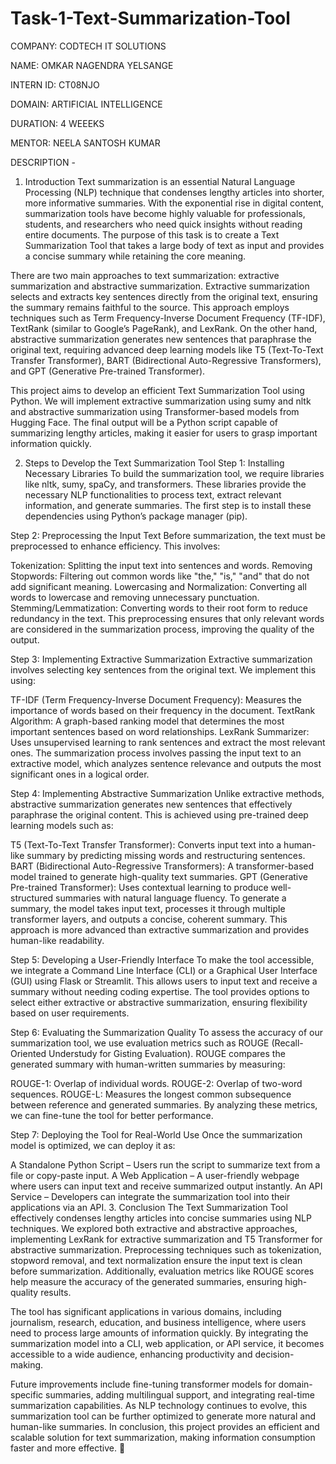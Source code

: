 # Task-1-Text-Summarization-Tool

COMPANY: CODTECH IT SOLUTIONS 

NAME: OMKAR NAGENDRA YELSANGE

INTERN ID: CT08NJO

DOMAIN: ARTIFICIAL INTELLIGENCE 

DURATION: 4 WEEEKS 

MENTOR: NEELA SANTOSH KUMAR 

DESCRIPTION - 

1. Introduction
Text summarization is an essential Natural Language Processing (NLP) technique that condenses lengthy articles into shorter, more informative summaries. With the exponential rise in digital content, summarization tools have become highly valuable for professionals, students, and researchers who need quick insights without reading entire documents. The purpose of this task is to create a Text Summarization Tool that takes a large body of text as input and provides a concise summary while retaining the core meaning.

There are two main approaches to text summarization: extractive summarization and abstractive summarization. Extractive summarization selects and extracts key sentences directly from the original text, ensuring the summary remains faithful to the source. This approach employs techniques such as Term Frequency-Inverse Document Frequency (TF-IDF), TextRank (similar to Google’s PageRank), and LexRank. On the other hand, abstractive summarization generates new sentences that paraphrase the original text, requiring advanced deep learning models like T5 (Text-To-Text Transfer Transformer), BART (Bidirectional Auto-Regressive Transformers), and GPT (Generative Pre-trained Transformer).

This project aims to develop an efficient Text Summarization Tool using Python. We will implement extractive summarization using sumy and nltk and abstractive summarization using Transformer-based models from Hugging Face. The final output will be a Python script capable of summarizing lengthy articles, making it easier for users to grasp important information quickly.

2. Steps to Develop the Text Summarization Tool
Step 1: Installing Necessary Libraries
To build the summarization tool, we require libraries like nltk, sumy, spaCy, and transformers. These libraries provide the necessary NLP functionalities to process text, extract relevant information, and generate summaries. The first step is to install these dependencies using Python’s package manager (pip).

Step 2: Preprocessing the Input Text
Before summarization, the text must be preprocessed to enhance efficiency. This involves:

Tokenization: Splitting the input text into sentences and words.
Removing Stopwords: Filtering out common words like "the," "is," "and" that do not add significant meaning.
Lowercasing and Normalization: Converting all words to lowercase and removing unnecessary punctuation.
Stemming/Lemmatization: Converting words to their root form to reduce redundancy in the text.
This preprocessing ensures that only relevant words are considered in the summarization process, improving the quality of the output.

Step 3: Implementing Extractive Summarization
Extractive summarization involves selecting key sentences from the original text. We implement this using:

TF-IDF (Term Frequency-Inverse Document Frequency): Measures the importance of words based on their frequency in the document.
TextRank Algorithm: A graph-based ranking model that determines the most important sentences based on word relationships.
LexRank Summarizer: Uses unsupervised learning to rank sentences and extract the most relevant ones.
The summarization process involves passing the input text to an extractive model, which analyzes sentence relevance and outputs the most significant ones in a logical order.

Step 4: Implementing Abstractive Summarization
Unlike extractive methods, abstractive summarization generates new sentences that effectively paraphrase the original content. This is achieved using pre-trained deep learning models such as:

T5 (Text-To-Text Transfer Transformer): Converts input text into a human-like summary by predicting missing words and restructuring sentences.
BART (Bidirectional Auto-Regressive Transformers): A transformer-based model trained to generate high-quality text summaries.
GPT (Generative Pre-trained Transformer): Uses contextual learning to produce well-structured summaries with natural language fluency.
To generate a summary, the model takes input text, processes it through multiple transformer layers, and outputs a concise, coherent summary. This approach is more advanced than extractive summarization and provides human-like readability.

Step 5: Developing a User-Friendly Interface
To make the tool accessible, we integrate a Command Line Interface (CLI) or a Graphical User Interface (GUI) using Flask or Streamlit. This allows users to input text and receive a summary without needing coding expertise. The tool provides options to select either extractive or abstractive summarization, ensuring flexibility based on user requirements.

Step 6: Evaluating the Summarization Quality
To assess the accuracy of our summarization tool, we use evaluation metrics such as ROUGE (Recall-Oriented Understudy for Gisting Evaluation). ROUGE compares the generated summary with human-written summaries by measuring:

ROUGE-1: Overlap of individual words.
ROUGE-2: Overlap of two-word sequences.
ROUGE-L: Measures the longest common subsequence between reference and generated summaries.
By analyzing these metrics, we can fine-tune the tool for better performance.

Step 7: Deploying the Tool for Real-World Use
Once the summarization model is optimized, we can deploy it as:

A Standalone Python Script – Users run the script to summarize text from a file or copy-paste input.
A Web Application – A user-friendly webpage where users can input text and receive summarized output instantly.
An API Service – Developers can integrate the summarization tool into their applications via an API.
3. Conclusion
The Text Summarization Tool effectively condenses lengthy articles into concise summaries using NLP techniques. We explored both extractive and abstractive approaches, implementing LexRank for extractive summarization and T5 Transformer for abstractive summarization. Preprocessing techniques such as tokenization, stopword removal, and text normalization ensure the input text is clean before summarization. Additionally, evaluation metrics like ROUGE scores help measure the accuracy of the generated summaries, ensuring high-quality results.

The tool has significant applications in various domains, including journalism, research, education, and business intelligence, where users need to process large amounts of information quickly. By integrating the summarization model into a CLI, web application, or API service, it becomes accessible to a wide audience, enhancing productivity and decision-making.

Future improvements include fine-tuning transformer models for domain-specific summaries, adding multilingual support, and integrating real-time summarization capabilities. As NLP technology continues to evolve, this summarization tool can be further optimized to generate more natural and human-like summaries. In conclusion, this project provides an efficient and scalable solution for text summarization, making information consumption faster and more effective. 🚀

